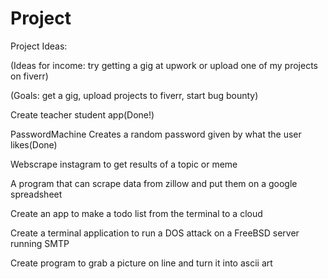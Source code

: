 # Project
Project Ideas:

(Ideas for income: try getting a gig at upwork or upload one of my projects on fiverr)

(Goals: get a gig, upload projects to fiverr, start bug bounty)

Create teacher student app(Done!)

PasswordMachine Creates a random password given by what the user likes(Done)

Webscrape instagram to get results of a topic or meme

A program that can scrape data from zillow and put them on a google spreadsheet

Create an app to make a todo list from the terminal to a cloud

Create a terminal application to run a DOS attack on a FreeBSD server running SMTP

Create program to grab a picture on line and turn it into ascii art
